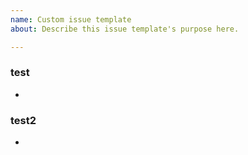 ```yaml
---
name: Custom issue template
about: Describe this issue template's purpose here.

---
```


### test
-

### test2
-
